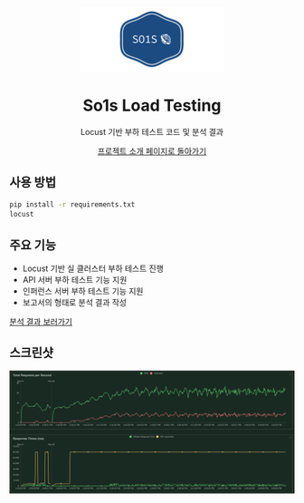 <div align="center">

<img src="https://raw.githubusercontent.com/so1s/.github/main/static/logo.png" alt="So1s Logo" width="50%" />

# So1s Load Testing

Locust 기반 부하 테스트 코드 및 분석 결과

[프로젝트 소개 페이지로 돌아가기](https://github.com/so1s)

</div>

## 사용 방법

```bash
pip install -r requirements.txt
locust
```

## 주요 기능

- Locust 기반 실 클러스터 부하 테스트 진행
- API 서버 부하 테스트 기능 지원
- 인퍼런스 서버 부하 테스트 기능 지원
- 보고서의 형태로 분석 결과 작성

[분석 결과 보러가기](https://dynamic-currant-6c5.notion.site/6a1c532b42ba4b528889706e0f28c455)

## 스크린샷

![RPS / Response time graph](https://raw.githubusercontent.com/so1s/.github/main/static/load-test-graph.png)
